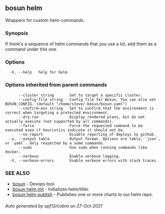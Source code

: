 ## bosun helm

Wrappers for custom helm commands.

### Synopsis

If there's a sequence of helm commands that you use a lot, add them as a command under this one.

### Options

```
  -h, --help   help for helm
```

### Options inherited from parent commands

```
      --cluster string       Set to target a specific cluster.
      --config-file string   Config file for Bosun. You can also set BOSUN_CONFIG. (default "/home/steve/.bosun/bosun.yaml")
      --confirm-env string   Set to confirm that the environment is correct when targeting a protected environment.
      --dry-run              Display rendered plans, but do not actually execute (not supported by all commands).
      --force                Force the requested command to be executed even if heuristics indicate it should not be.
      --no-report            Disable reporting of deploys to github.
  -o, --output table         Output format. Options are table, `json`, or `yaml`. Only respected by a some commands.
      --sudo                 Use sudo when running commands like docker.
      --verbose              Enable verbose logging.
  -V, --verbose-errors       Enable verbose errors with stack traces.
```

### SEE ALSO

* [bosun](bosun.md)	 - Devops tool.
* [bosun helm init](bosun_helm_init.md)	 - Initializes helm/tiller.
* [bosun helm publish](bosun_helm_publish.md)	 - Publishes one or more charts to our helm repo.

###### Auto generated by spf13/cobra on 27-Oct-2021
